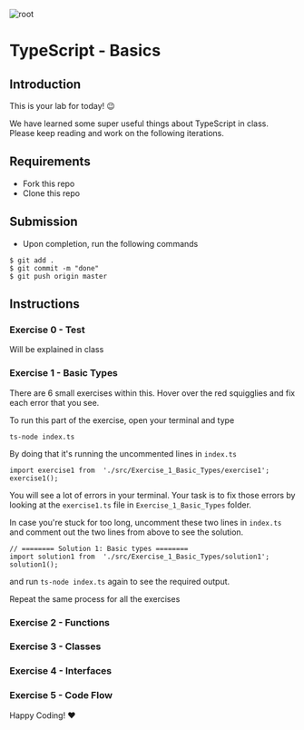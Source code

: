 
![root](https://imgur.com/NScJRTY.png)

# TypeScript - Basics

## Introduction

This is your lab for today! :wink:

We have learned some super useful things about TypeScript in class. Please keep reading and work on the following iterations. 

## Requirements

- Fork this repo
- Clone this repo

## Submission

- Upon completion, run the following commands

```
$ git add .
$ git commit -m "done"
$ git push origin master
```

## Instructions

### Exercise 0 - Test

Will be explained in class

###  Exercise 1 - Basic Types

There are 6 small exercises within this. Hover over the red squigglies and fix each error that you see.

To run this part of the exercise, open your terminal and type
```shell
ts-node index.ts
```
By doing that it's running the uncommented lines in `index.ts`

```
import exercise1 from  './src/Exercise_1_Basic_Types/exercise1';
exercise1();
```

You will see a lot of errors in your terminal. Your task is to fix those errors by looking at the `exercise1.ts` file in `Exercise_1_Basic_Types` folder.

In case you're stuck for too long, uncomment these two lines in `index.ts`  and comment out the two lines from above to see the solution.

```
// ======== Solution 1: Basic types ========
import solution1 from  './src/Exercise_1_Basic_Types/solution1';
solution1();
```

and run `ts-node index.ts` again to see the required output.

Repeat the same process for all the exercises

###  Exercise 2 - Functions

###  Exercise 3 - Classes

###  Exercise 4 - Interfaces

###  Exercise 5 - Code Flow



Happy Coding! :heart:
